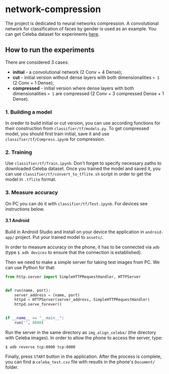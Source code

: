 # network-compression

The project is dedicated to neural networks compression. A convolutional network for classification of faces by gender is used as an example. You can get Celeba dataset for experiments [here](https://www.kaggle.com/jessicali9530/celeba-dataset).

## How to run the experiments
There are considered 3 cases:
* **initial** - a convolutional network (2 Conv + 4 Dense);
* **cut** - initial version without dense layers with both dimensionalities `> 1` (2 Conv + 1 Dense);
* **compressed** - initial version where dense layers with both dimensionalities `> 1` are compressed (2 Conv + 3 compressed Dense + 1 Dense).

### 1. Building a model
In oreder to build initial or cut version, you can use according functions for their construction from `classifier/tf/models.py`. To get compressed model, you should first train initial, save it and use `classifier/tf/Compress.ipynb` for compression.

### 2. Training
Use `classifier/tf/Train.ipynb`. Don't forget to specify necessary paths to downloaded Celeba dataset. Once you trained the model and saved it, you can use `classifier/tf/convert_to_tflite.sh` script in order to get the model in `.tflite` format.

### 3. Measure accuracy
On PC you can do it with `classifier/tf/Test.ipynb`. For devices see instructions below.

#### 3.1 Android
Build in Android Studio and install on your device the application in `android-app/` project. Put your trained model to `assets/`.

In order to measure accuracy on the phone, it has to be connected via `adb` (type `$ adb devices` to ensure that the connection is established).

Then we need to make a simple server for taking test images from PC. We can use Python for that:
```python
from http.server import SimpleHTTPRequestHandler, HTTPServer


def run(name, port):
    server_address = (name, port)
    httpd = HTTPServer(server_address, SimpleHTTPRequestHandler)
    httpd.serve_forever()


if __name__ == "__main__":
    run('', 8000)
```
Run the server in the same directory as `img_align_celeba/` (the directory with Celeba images). In order to allow the phone to access the server, type:
```shell
$ adb reverse tcp:8000 tcp:8000
```
Finally, press `START` button in the application. After the process is complete, you can find a `celeba_test.csv` file with resutls in the phone's `Document/` folder.
